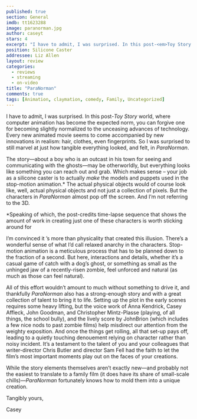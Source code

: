 ```yaml
---
published: true
section: General
imdb: tt1623288
image: paranorman.jpg
author: caseyt
stars: 4
excerpt: "I have to admit, I was surprised. In this post-<em>Toy Story </em>world, where computer animation has become the expected norm, you can forgive one for becoming slightly normalized to the unceasing advances of technology. "
position: Silicone Caster
addressee: Liz Allen
layout: review
categories:
  - reviews
  - streaming
  - on-video
title: "ParaNorman"
comments: true
tags: [Animation, claymation, comedy, Family, Uncategorized]
---
```

<p>I have to admit, I was surprised. In this post-<em>Toy Story </em>world, where computer animation has become the expected norm, you can forgive one for becoming slightly normalized to the unceasing advances of technology. Every new animated movie seems to come accompanied by new innovations in realism: hair, clothes, even fingerprints. So I was surprised to still marvel at just how tangible everything looked, and felt, in <em>ParaNorman</em>.</p>
<p>The story&mdash;about a boy who is an outcast in his town for seeing and communicating with the ghosts&mdash;may be otherworldly, but everything looks like something you can reach out and grab. Which makes sense &ndash; your job as a silicone caster is to actually <em>make</em> the models and puppets used in the stop-motion animation.* The actual physical objects would of course look like, well, actual physical objects and not just a collection of pixels. But the characters in <em>ParaNorman</em> almost pop off the screen. And I&rsquo;m not referring to the 3D.&nbsp;</p>
<p>*Speaking of which, the post-credits time-lapse sequence that shows the amount of work in creating just one of these characters is worth sticking around for</p>
<p>I&rsquo;m convinced it &rsquo;s more than physicality that created this illusion. There&rsquo;s a wonderful sense of what I&rsquo;d call relaxed anarchy in the characters. Stop-motion animation is a meticulous process that has to be planned down to the fraction of a second. But here, interactions and details, whether it&rsquo;s a casual game of catch with a dog&rsquo;s ghost, or something as small as the unhinged jaw of a recently-risen zombie, feel unforced and natural (as much as those can feel natural).</p>
<p>All of this effort wouldn&rsquo;t amount to much without something to drive it, and thankfully <em>ParaNorman</em> also has a strong-enough story and with a great collection of talent to bring it to life. Setting up the plot in the early scenes requires some heavy lifting, but the voice work of Anna Kendrick, Casey Affleck, John Goodman, and Christopher Mintz-Plasse (playing, of all things, the school bully), and the lively score by JohnBrion (which includes a few nice nods to past zombie films) help misdirect our attention from the weighty exposition. And once the things get rolling, all that set-up pays off, leading to a quietly touching denouement relying on character rather than noisy incident. It&rsquo;s a testament to the talent of you and your colleagues that writer-director Chris Butler and director Sam Fell had the faith to let the film&rsquo;s most important moments play out on the faces of your creations.</p>
<p>While the story elements themselves aren&#8217;t exactly new&mdash;and probably not the easiest to translate to a family film (it does have its share of small-scale chills)&mdash;<em>ParaNorman</em>&nbsp;fortunately knows how to mold them into a unique creation.</p>
<p>Tangibly yours,</p>
<p>Casey</p>
